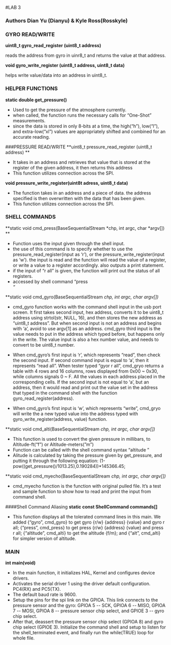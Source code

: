#LAB 3
### Authors Dian Yu (Dianyu) & Kyle Ross(Rosskyle)


### GYRO READ/WRITE
**uint8_t gyro_read_register (uint8_t address)**

reads the address from gyro in uinr8_t and returns the value at that address. 



**void gyro_write_register (uint8_t address, uint8_t data)**

helps write value/data into an address in uint8_t. 



### HELPER FUNCTIONS
**static double get_pressure()**
* Used to get the pressure of the atmosphere currently.
* when called, the function runs the necessary calls for “One-Shot” measurements.
* since the data is stored in only 8-bits at a time, the high(“h”), low(“l”), and extra-low(“xl”) values are appropriately shifted and combined for an accurate reading.


###PRESSURE READ/WRITE
**uint8_t pressure_read_register (uint8_t address) **
* It takes in an address and retrieves that value that is stored at the register of the given address, it then returns this address
* This function utilizes connection across the SPI.



**void pressure_write_register(uint8t adress, uint8_t data)**
* The function takes in an address and a piece of data. the address specified is then overwritten with the data that has been given. 
* This function utilizes connection across the SPI.
 

### SHELL COMMANDS
**static void cmd_press(BaseSequentialStream *chp, int argc, char *argv[]) **
* Function uses the input given through the shell input.
* the use of this command is to specify whether to use the pressure_read_register(input as ‘r’), or the pressure_write_register(input as ‘w’). the input is read and the function will read the value of a register, or write a value to a register accordingly. also outputs a print statement. 
* if the input of  “r all” is given, the function will print out the status of all registers. 
* accessed by shell command “press <address> <value>”



**static void cmd_gyro(BaseSequentialStream *chp, int argc, char *argv[])**

* cmd_gyro function works with the command shell input in the usb port screen. It first takes second input, hex address, converts it to be uint8_t address using strtol(str, NULL, 16), and then stores the new address as “uint8_t address”. But when second input is not an address and begins with ‘a’, avoid to use argv[1] as an address. cmd_gyro third input is the value needs to put in the address which typed before, but happens only in the write. The value input is also a hex number value, and needs to  convert to be uint8_t number. 

* When cmd_gyro’s first input is ‘r’, which represents “read”, then check the second input. If second command input is equal to ‘a’, then it represents “read all”. When tester typed “gyor r all”, cmd_gryo returns a table with 4 rows and 16  columns, rows displayed from 0x00 ~ 0x30, while columns signals 0 ~ F. All the values in each address placed in the corresponding cells. If the second input is not equal to ‘a’, but an address, then it would read and print out the value set in the address that typed in the command shell with the function gyro_read_register(address). 

* When cmd_gyro’s first input is ‘w’, which represents “write”, cmd_gryo will write the a new typed value into the address typed with gyro_write_register(address, value) function.



**static void cmd_alti(BaseSequentialStream *chp, int argc, char *argv[])**
* This function is used to convert the given pressure in millibars, to Altitude-ft(“f”) or Altitude-meters(”m”)
* Function can be called with the shell command syntax “altitude <f or m>”
* Alitude is calculated by taking the pressure given by get_pressure, and putting it through the following equation:
        (1-pow((get_pressure()/1013.25),0.190284))*145366.45;



**static void cmd_myecho(BaseSequentialStream *chp, int argc, char *argv[])**

* cmd_myecho function is the function with original pulled file. It’s a test and sample function to show how to read and print the input from command shell.


####Shell Command Aliasing
**static const ShellCommand commands[]**

* This function displays all the tolerated command lines in this main. We added {“gyro”, cmd_gyro} to get gyro {r/w} {address} {value} and gyro r all; {“press”, cmd_press} to get press {r/w} {address} {value} and press r all; {“altitude”, cmd_alti} to get the altitude {f/m}; and {“alt”, cmd_alti} for simpler version of altitude.


### MAIN
**int main(void)**

* In the main function, it initializes HAL, Kernel and configures device drivers. 
* Activates the serial driver 1 using the driver default configuration. PC4(RX) and PC5(TX). 
* The default baud rate is 9600. 
* Setup the pins for the spi link on the GPIOA. This link connects to the pressure sensor and the gyro: GPIOA 5 -- SCK, GPIOA 6 -- MISO, GPIOA 7 -- MOSI, GPIOA 8 -- pressure sensor chip select, and GPIOE 3 -- gyro chip select. 
* After that, deassert the pressure sensor chip select (GPIOA 8) and gyro chip select (GPIOE 3). Initialize the command shell and setup to listen for the shell_terminated event, and finally run the while(TRUE) loop for whole file.

